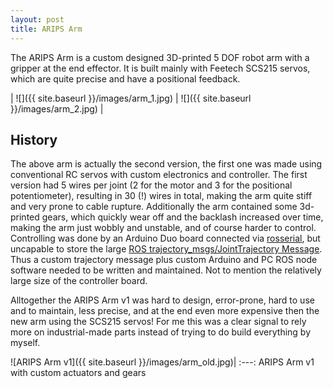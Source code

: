 ```yaml
---
layout: post
title: ARIPS Arm
---
```



The ARIPS Arm is a custom designed 3D-printed 5 DOF robot arm with a gripper at the end effector. It is built mainly with Feetech SCS215 servos, which are quite precise and have a positional feedback. 

| ![]({{ site.baseurl }}/images/arm_1.jpg)  |  ![]({{ site.baseurl }}/images/arm_2.jpg) |

## History ##
The above arm is actually the second version, the first one was made using conventional RC servos with custom electronics and controller. The first version had 5 wires per joint (2 for the motor and 3 for the positional potentiometer), resulting in 30 (!) wires in total, making the arm quite stiff and very prone to cable rupture. Additionally the arm contained some 3d-printed gears, which quickly wear off and the backlash increased over time, making the arm just wobbly and unstable, and of course harder to control. Controlling was done by an Arduino Duo board connected via [rosserial](http://wiki.ros.org/rosserial), but uncapable to store the large [ROS trajectory_msgs/JointTrajectory Message](http://docs.ros.org/melodic/api/trajectory_msgs/html/msg/JointTrajectory.html). Thus a custom trajectory message plus custom Arduino and PC ROS node software needed to be written and maintained. Not to mention the relatively large size of the controller board. 

Alltogether the ARIPS Arm v1 was hard to design, error-prone, hard to use and to maintain, less precise, and at the end even more expensive then the new arm using the SCS215 servos! For me this was a clear signal to rely more on industrial-made parts instead of trying to do build everything by myself.

![ARIPS Arm v1]({{ site.baseurl }}/images/arm_old.jpg)|
:---:
ARIPS Arm v1 with custom actuators and gears

